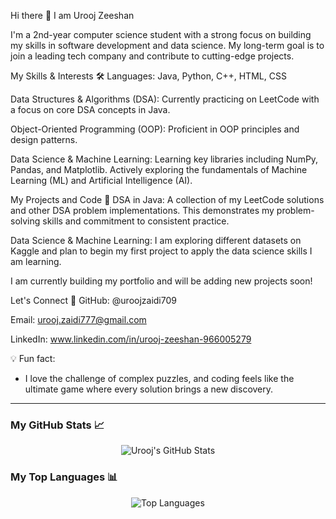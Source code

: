 Hi there 👋 I am Urooj Zeeshan

I'm a 2nd-year computer science student with a strong focus on building my skills in software development and data science. My long-term goal is to join a leading tech company and contribute to cutting-edge projects.

My Skills & Interests 🛠️
Languages: Java, Python, C++, HTML, CSS

Data Structures & Algorithms (DSA): Currently practicing on LeetCode with a focus on core DSA concepts in Java.

Object-Oriented Programming (OOP): Proficient in OOP principles and design patterns.

Data Science & Machine Learning: Learning key libraries including NumPy, Pandas, and Matplotlib. Actively exploring the fundamentals of Machine Learning (ML) and Artificial Intelligence (AI).

My Projects and Code 🚀
DSA in Java: A collection of my LeetCode solutions and other DSA problem implementations. This demonstrates my problem-solving skills and commitment to consistent practice.

Data Science & Machine Learning: I am exploring different datasets on Kaggle and plan to begin my first project to apply the data science skills I am learning.

I am currently building my portfolio and will be adding new projects soon!

Let's Connect 🤝
GitHub: @uroojzaidi709

Email: urooj.zaidi777@gmail.com

LinkedIn: www.linkedin.com/in/urooj-zeeshan-966005279

💡 Fun fact: 
- I love the challenge of complex puzzles, and coding feels like the ultimate game where every solution brings a new discovery.

- ---
### My GitHub Stats 📈

<p align="center">
  <img src="https://github-readme-stats.vercel.app/api?username=uroojzaidi709&show_icons=true&theme=dark" alt="Urooj's GitHub Stats" />
</p>

### My Top Languages 📊

<p align="center">
  <img src="https://github-readme-stats.vercel.app/api/top-langs/?username=uroojzaidi709&layout=compact&theme=dark" alt="Top Languages" />
</p>
